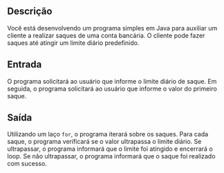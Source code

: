## Descrição
Você está desenvolvendo um programa simples em Java para auxiliar um cliente a realizar saques de uma conta bancária. O cliente pode fazer saques até atingir um limite diário predefinido.

## Entrada
O programa solicitará ao usuário que informe o limite diário de saque. Em seguida, o programa solicitará ao usuário que informe o valor do primeiro saque.

## Saída
Utilizando um laço `for`, o programa iterará sobre os saques. Para cada saque, o programa verificará se o valor ultrapassa o limite diário. Se ultrapassar, o programa informará que o limite foi atingido e encerrará o loop. Se não ultrapassar, o programa informará que o saque foi realizado com sucesso.